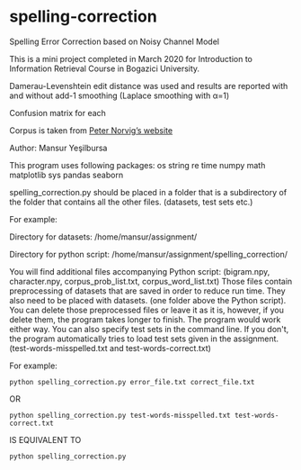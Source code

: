# spelling-correction
Spelling Error Correction based on Noisy Channel Model 

This is a mini project completed in March 2020 for Introduction to Information Retrieval Course in Bogazici University.

Damerau-Levenshtein edit distance was used and results are reported with and without add-1 smoothing (Laplace smoothing with &#945;=1)

Confusion matrix for each

Corpus is taken from [Peter Norvig’s website](http://norvig.com/big.txt)

Author: Mansur Yeşilbursa

This program uses following packages:
os
string
re
time
numpy
math
matplotlib
sys
pandas
seaborn

spelling_correction.py should be placed in a folder that is a subdirectory of the folder that contains
all the other files. (datasets, test sets etc.) 

For example:

Directory for datasets:
/home/mansur/assignment/

Directory for python script:
/home/mansur/assignment/spelling_correction/

You will find additional files accompanying Python script: 
(bigram.npy, character.npy, corpus_prob_list.txt, corpus_word_list.txt) Those files contain preprocessing of 
datasets that are saved in order to reduce run time. They also need to be placed with datasets. (one folder
above the Python script). You can delete those preprocessed files or leave it as it is, however, if you
delete them, the program takes longer to finish. The program would work either way.
You can also specify test sets in the command line. If you don't, the program automatically tries to load test 
sets given in the assignment. (test-words-misspelled.txt and test-words-correct.txt)  

For example:

`python spelling_correction.py error_file.txt correct_file.txt`

OR

`python spelling_correction.py test-words-misspelled.txt test-words-correct.txt`

IS EQUIVALENT TO

`python spelling_correction.py`

